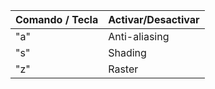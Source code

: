 | Comando / Tecla | Activar/Desactivar |
|------------|-------------|
| "a" |  Anti-aliasing |
| "s" | Shading |
| "z" | Raster |
